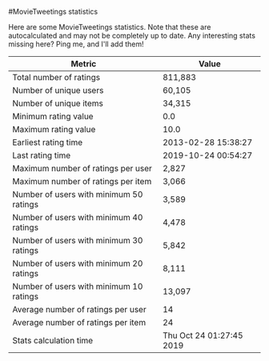 #MovieTweetings statistics

Here are some MovieTweetings statistics. Note that these are autocalculated and may not be completely up to date. Any interesting stats missing here? Ping me, and I'll add them!

Metric | Value
--- | ---
Total number of ratings                 | 811,883
Number of unique users                  | 60,105
Number of unique items                  | 34,315
Minimum rating value                    | 0.0
Maximum rating value                    | 10.0
Earliest rating time                    | 2013-02-28 15:38:27
Last rating time                        | 2019-10-24 00:54:27
Maximum number of ratings per user      | 2,827
Maximum number of ratings per item      | 3,066
Number of users with minimum 50 ratings | 3,589
Number of users with minimum 40 ratings | 4,478
Number of users with minimum 30 ratings | 5,842
Number of users with minimum 20 ratings | 8,111
Number of users with minimum 10 ratings | 13,097
Average number of ratings per user      | 14
Average number of ratings per item      | 24
Stats calculation time                  | Thu Oct 24 01:27:45 2019

